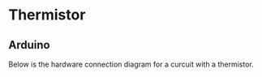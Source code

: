 # Thermistor

## Arduino

Below is the hardware connection diagram for a curcuit with a thermistor.

[](thermistor-hardware-connection.png)